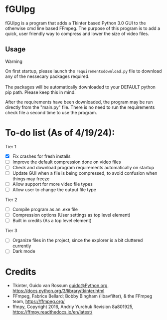 # fGUIpg
fGUIpg is a program that adds a Tkinter based Python 3.0 GUI to the otherwise cmd line based FFmpeg. 
The purpose of this program is to add a quick, user friendly way to compress and lower the size of video files.

## Usage
> [!WARNING]
> On first startup, please launch the `requirementsdownload.py` file to download any of the nessecary packages required. <br /> <br />
> The packages will be automatically downloaded to your DEFAULT python pip path. Please keep this in mind.

After the requirements have been downloaded, the program may be run directly from the "main.py" file.
There is no need to run the requirements check file a second time to use the program.

# To-do list (As of 4/19/24):
Tier 1
- [x] Fix crashes for fresh installs
- [ ] Improve the default compression done on video files
- [ ] Check and download program requirements automatically on startup
- [ ] Update GUI when a file is being compressed, to avoid confusion when things may freeze
- [ ] Allow support for more video file types
- [ ] Allow user to change the output file type

Tier 2
- [ ] Compile program as an .exe file
- [ ] Compression options (User settings as top level element)
- [ ] Built in credits (As a top level element)

Tier 3
- [ ] Organize files in the project, since the explorer is a bit cluttered currently 
- [ ] Dark mode <br />

# Credits
- Tkinter, Guido van Rossum <guido@Python.org>, https://docs.python.org/3/library/tkinter.html
- FFmpeg, Fabrice Bellard; Bobby Bingham (libavfilter), & the FFmpeg team, https://ffmpeg.org/
- ffmpy, Copyright 2016, Andriy Yurchuk Revision 8a801925, https://ffmpy.readthedocs.io/en/latest/ 